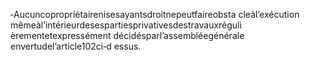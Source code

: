 ‐Aucuncopropriétairenisesayantsdroitnepeutfaireobsta cleàl’exécution mêmeàl’intérieurdesespartiesprivativesdestravauxréguli èrementetexpressément décidésparl’assembléegénérale envertudel’article102ci‐d essus.